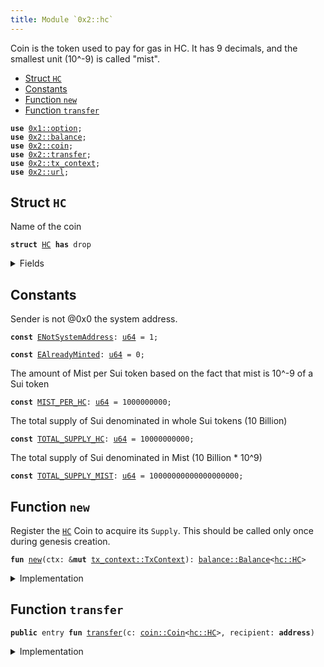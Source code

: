 ```yaml
---
title: Module `0x2::hc`
---
```


Coin<HC> is the token used to pay for gas in HC.
It has 9 decimals, and the smallest unit (10^-9) is called "mist".


-  [Struct `HC`](#0x2_hc_HC)
-  [Constants](#@Constants_0)
-  [Function `new`](#0x2_hc_new)
-  [Function `transfer`](#0x2_hc_transfer)


<pre><code><b>use</b> <a href="../move-stdlib/option.md#0x1_option">0x1::option</a>;
<b>use</b> <a href="../sui-framework/balance.md#0x2_balance">0x2::balance</a>;
<b>use</b> <a href="../sui-framework/coin.md#0x2_coin">0x2::coin</a>;
<b>use</b> <a href="../sui-framework/transfer.md#0x2_transfer">0x2::transfer</a>;
<b>use</b> <a href="../sui-framework/tx_context.md#0x2_tx_context">0x2::tx_context</a>;
<b>use</b> <a href="../sui-framework/url.md#0x2_url">0x2::url</a>;
</code></pre>



<a name="0x2_hc_HC"></a>

## Struct `HC`

Name of the coin


<pre><code><b>struct</b> <a href="../sui-framework/hc.md#0x2_hc_HC">HC</a> <b>has</b> drop
</code></pre>



<details>
<summary>Fields</summary>


<dl>
<dt>
<code>dummy_field: bool</code>
</dt>
<dd>

</dd>
</dl>


</details>

<a name="@Constants_0"></a>

## Constants


<a name="0x2_hc_ENotSystemAddress"></a>

Sender is not @0x0 the system address.


<pre><code><b>const</b> <a href="../sui-framework/hc.md#0x2_hc_ENotSystemAddress">ENotSystemAddress</a>: <a href="../move-stdlib/u64.md#0x1_u64">u64</a> = 1;
</code></pre>



<a name="0x2_hc_EAlreadyMinted"></a>



<pre><code><b>const</b> <a href="../sui-framework/hc.md#0x2_hc_EAlreadyMinted">EAlreadyMinted</a>: <a href="../move-stdlib/u64.md#0x1_u64">u64</a> = 0;
</code></pre>



<a name="0x2_hc_MIST_PER_HC"></a>

The amount of Mist per Sui token based on the fact that mist is
10^-9 of a Sui token


<pre><code><b>const</b> <a href="../sui-framework/hc.md#0x2_hc_MIST_PER_HC">MIST_PER_HC</a>: <a href="../move-stdlib/u64.md#0x1_u64">u64</a> = 1000000000;
</code></pre>



<a name="0x2_hc_TOTAL_SUPPLY_HC"></a>

The total supply of Sui denominated in whole Sui tokens (10 Billion)


<pre><code><b>const</b> <a href="../sui-framework/hc.md#0x2_hc_TOTAL_SUPPLY_HC">TOTAL_SUPPLY_HC</a>: <a href="../move-stdlib/u64.md#0x1_u64">u64</a> = 10000000000;
</code></pre>



<a name="0x2_hc_TOTAL_SUPPLY_MIST"></a>

The total supply of Sui denominated in Mist (10 Billion * 10^9)


<pre><code><b>const</b> <a href="../sui-framework/hc.md#0x2_hc_TOTAL_SUPPLY_MIST">TOTAL_SUPPLY_MIST</a>: <a href="../move-stdlib/u64.md#0x1_u64">u64</a> = 10000000000000000000;
</code></pre>



<a name="0x2_hc_new"></a>

## Function `new`

Register the <code><a href="../sui-framework/hc.md#0x2_hc_HC">HC</a></code> Coin to acquire its <code>Supply</code>.
This should be called only once during genesis creation.


<pre><code><b>fun</b> <a href="../sui-framework/hc.md#0x2_hc_new">new</a>(ctx: &<b>mut</b> <a href="../sui-framework/tx_context.md#0x2_tx_context_TxContext">tx_context::TxContext</a>): <a href="../sui-framework/balance.md#0x2_balance_Balance">balance::Balance</a>&lt;<a href="../sui-framework/hc.md#0x2_hc_HC">hc::HC</a>&gt;
</code></pre>



<details>
<summary>Implementation</summary>


<pre><code><b>fun</b> <a href="../sui-framework/hc.md#0x2_hc_new">new</a>(ctx: &<b>mut</b> TxContext): Balance&lt;<a href="../sui-framework/hc.md#0x2_hc_HC">HC</a>&gt; {
    <b>assert</b>!(ctx.sender() == @0x0, <a href="../sui-framework/hc.md#0x2_hc_ENotSystemAddress">ENotSystemAddress</a>);
    <b>assert</b>!(ctx.epoch() == 0, <a href="../sui-framework/hc.md#0x2_hc_EAlreadyMinted">EAlreadyMinted</a>);

    <b>let</b> (treasury, metadata) = <a href="../sui-framework/coin.md#0x2_coin_create_currency">coin::create_currency</a>(
        <a href="../sui-framework/hc.md#0x2_hc_HC">HC</a> {},
        9,
        b"<a href="../sui-framework/hc.md#0x2_hc_HC">HC</a>",
        b"Hc",
        // TODO: add appropriate description and logo <a href="../sui-framework/url.md#0x2_url">url</a>
        b"",
        <a href="../move-stdlib/option.md#0x1_option_none">option::none</a>(),
        ctx,
    );
    <a href="../sui-framework/transfer.md#0x2_transfer_public_freeze_object">transfer::public_freeze_object</a>(metadata);
    <b>let</b> <b>mut</b> supply = treasury.treasury_into_supply();
    <b>let</b> total_sui = supply.increase_supply(<a href="../sui-framework/hc.md#0x2_hc_TOTAL_SUPPLY_MIST">TOTAL_SUPPLY_MIST</a>);
    supply.destroy_supply();
    total_sui
}
</code></pre>



</details>

<a name="0x2_hc_transfer"></a>

## Function `transfer`



<pre><code><b>public</b> entry <b>fun</b> <a href="../sui-framework/transfer.md#0x2_transfer">transfer</a>(c: <a href="../sui-framework/coin.md#0x2_coin_Coin">coin::Coin</a>&lt;<a href="../sui-framework/hc.md#0x2_hc_HC">hc::HC</a>&gt;, recipient: <b>address</b>)
</code></pre>



<details>
<summary>Implementation</summary>


<pre><code><b>public</b> entry <b>fun</b> <a href="../sui-framework/transfer.md#0x2_transfer">transfer</a>(c: <a href="../sui-framework/coin.md#0x2_coin_Coin">coin::Coin</a>&lt;<a href="../sui-framework/hc.md#0x2_hc_HC">HC</a>&gt;, recipient: <b>address</b>) {
    <a href="../sui-framework/transfer.md#0x2_transfer_public_transfer">transfer::public_transfer</a>(c, recipient)
}
</code></pre>



</details>
